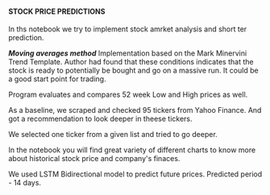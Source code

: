 #### STOCK PRICE PREDICTIONS

In ths notebook we try to implement stock amrket analysis and short ter prediction.

***Moving averages method***
Implementation based on the Mark Minervini Trend Template. Author had found that these conditions indicates that the stock is ready to potentially be bought and go on a massive run. It could be a good start point for trading.

Program evaluates and compares 52 week Low and High prices as well. 

As a baseline, we scraped and checked 95 tickers from Yahoo Finance. And got a recommendation to look deeper in theese tickers.


We selected one ticker from a given list and tried to go deeper.

In the notebook you will find great variety of different charts to know more about historical stock price and company's finaces.

We used LSTM Bidirectional model to predict future prices. Predicted period - 14 days.




